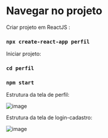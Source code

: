 # Navegar no projeto

Criar projeto em ReactJS :
### `npx create-react-app perfil`

Iniciar projeto:
### `cd perfil`
### `npm start`

Estrutura da tela de perfil:

![image](https://github.com/user-attachments/assets/b0644a74-97b4-408f-a1af-0c03b1b3d1ea)

Estrutura da tela de login-cadastro:

![image](https://github.com/user-attachments/assets/2fd7745b-3284-4fe4-bae9-1d8ec91c5eff)






